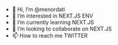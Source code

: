 - 👋 Hi, I’m @menordati
- 👀 I’m interested in NEXT.JS ENV
- 🌱 I’m currently learning NEXT.JS
- 💞️ I’m looking to collaborate on NEXT.JS
- 📫 How to reach me TWITTER

<!---
menordati/menordati is a ✨ special ✨ repository because its `README.md` (this file) appears on your GitHub profile.
You can click the Preview link to take a look at your changes.
--->
